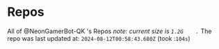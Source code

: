 
# Repos
All of @NeonGamerBot-QK 's Repos
*note: current size is `1.2G	.`*
The repo was last updated at: `2024-08-12T00:58:43.680Z` (took :`104s`)
